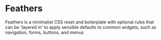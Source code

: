 Feathers
====

Feathers is a minimalist CSS reset and boilerplate with optional rules that can be 'layered in' to apply sensible defaults to common widgets, such as navigation, forms, buttons, and menus
